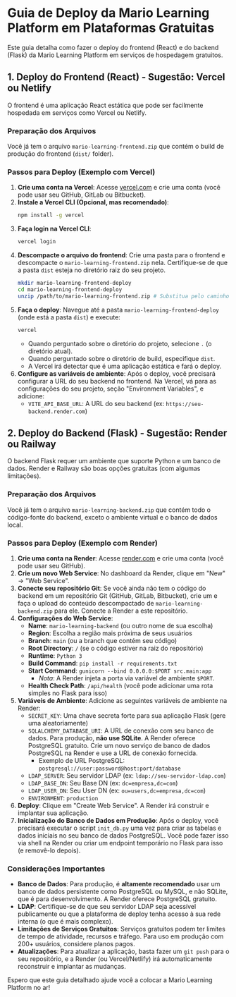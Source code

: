 # Guia de Deploy da Mario Learning Platform em Plataformas Gratuitas

Este guia detalha como fazer o deploy do frontend (React) e do backend (Flask) da Mario Learning Platform em serviços de hospedagem gratuitos.

## 1. Deploy do Frontend (React) - Sugestão: Vercel ou Netlify

O frontend é uma aplicação React estática que pode ser facilmente hospedada em serviços como Vercel ou Netlify.

### Preparação dos Arquivos

Você já tem o arquivo `mario-learning-frontend.zip` que contém o build de produção do frontend (`dist/` folder).

### Passos para Deploy (Exemplo com Vercel)

1.  **Crie uma conta na Vercel**: Acesse [vercel.com](https://vercel.com/) e crie uma conta (você pode usar seu GitHub, GitLab ou Bitbucket).
2.  **Instale a Vercel CLI (Opcional, mas recomendado)**:
    ```bash
    npm install -g vercel
    ```
3.  **Faça login na Vercel CLI**:
    ```bash
    vercel login
    ```
4.  **Descompacte o arquivo do frontend**: Crie uma pasta para o frontend e descompacte o `mario-learning-frontend.zip` nela. Certifique-se de que a pasta `dist` esteja no diretório raiz do seu projeto.
    ```bash
    mkdir mario-learning-frontend-deploy
    cd mario-learning-frontend-deploy
    unzip /path/to/mario-learning-frontend.zip # Substitua pelo caminho real
    ```
5.  **Faça o deploy**: Navegue até a pasta `mario-learning-frontend-deploy` (onde está a pasta `dist`) e execute:
    ```bash
    vercel
    ```
    - Quando perguntado sobre o diretório do projeto, selecione `.` (o diretório atual).
    - Quando perguntado sobre o diretório de build, especifique `dist`.
    - A Vercel irá detectar que é uma aplicação estática e fará o deploy.
6.  **Configure as variáveis de ambiente**: Após o deploy, você precisará configurar a URL do seu backend no frontend. Na Vercel, vá para as configurações do seu projeto, seção "Environment Variables", e adicione:
    - `VITE_API_BASE_URL`: A URL do seu backend (ex: `https://seu-backend.render.com`)

## 2. Deploy do Backend (Flask) - Sugestão: Render ou Railway

O backend Flask requer um ambiente que suporte Python e um banco de dados. Render e Railway são boas opções gratuitas (com algumas limitações).

### Preparação dos Arquivos

Você já tem o arquivo `mario-learning-backend.zip` que contém todo o código-fonte do backend, exceto o ambiente virtual e o banco de dados local.

### Passos para Deploy (Exemplo com Render)

1.  **Crie uma conta na Render**: Acesse [render.com](https://render.com/) e crie uma conta (você pode usar seu GitHub).
2.  **Crie um novo Web Service**: No dashboard da Render, clique em "New" -> "Web Service".
3.  **Conecte seu repositório Git**: Se você ainda não tem o código do backend em um repositório Git (GitHub, GitLab, Bitbucket), crie um e faça o upload do conteúdo descompactado de `mario-learning-backend.zip` para ele. Conecte a Render a este repositório.
4.  **Configurações do Web Service**:
    - **Name**: `mario-learning-backend` (ou outro nome de sua escolha)
    - **Region**: Escolha a região mais próxima de seus usuários
    - **Branch**: `main` (ou a branch que contém seu código)
    - **Root Directory**: `/` (se o código estiver na raiz do repositório)
    - **Runtime**: `Python 3`
    - **Build Command**: `pip install -r requirements.txt`
    - **Start Command**: `gunicorn --bind 0.0.0.0:$PORT src.main:app`
        - *Nota*: A Render injeta a porta via variável de ambiente `$PORT`.
    - **Health Check Path**: `/api/health` (você pode adicionar uma rota simples no Flask para isso)
5.  **Variáveis de Ambiente**: Adicione as seguintes variáveis de ambiente na Render:
    - `SECRET_KEY`: Uma chave secreta forte para sua aplicação Flask (gere uma aleatoriamente)
    - `SQLALCHEMY_DATABASE_URI`: A URL de conexão com seu banco de dados. Para produção, **não use SQLite**. A Render oferece PostgreSQL gratuito. Crie um novo serviço de banco de dados PostgreSQL na Render e use a URL de conexão fornecida.
        - Exemplo de URL PostgreSQL: `postgresql://user:password@host:port/database`
    - `LDAP_SERVER`: Seu servidor LDAP (ex: `ldap://seu-servidor-ldap.com`)
    - `LDAP_BASE_DN`: Seu Base DN (ex: `dc=empresa,dc=com`)
    - `LDAP_USER_DN`: Seu User DN (ex: `ou=users,dc=empresa,dc=com`)
    - `ENVIRONMENT`: `production`
6.  **Deploy**: Clique em "Create Web Service". A Render irá construir e implantar sua aplicação.
7.  **Inicialização do Banco de Dados em Produção**: Após o deploy, você precisará executar o script `init_db.py` uma vez para criar as tabelas e dados iniciais no seu banco de dados PostgreSQL. Você pode fazer isso via shell na Render ou criar um endpoint temporário no Flask para isso (e removê-lo depois).

### Considerações Importantes

-   **Banco de Dados**: Para produção, é **altamente recomendado** usar um banco de dados persistente como PostgreSQL ou MySQL, e não SQLite, que é para desenvolvimento. A Render oferece PostgreSQL gratuito.
-   **LDAP**: Certifique-se de que seu servidor LDAP seja acessível publicamente ou que a plataforma de deploy tenha acesso à sua rede interna (o que é mais complexo).
-   **Limitações de Serviços Gratuitos**: Serviços gratuitos podem ter limites de tempo de atividade, recursos e tráfego. Para uso em produção com 200+ usuários, considere planos pagos.
-   **Atualizações**: Para atualizar a aplicação, basta fazer um `git push` para o seu repositório, e a Render (ou Vercel/Netlify) irá automaticamente reconstruir e implantar as mudanças.

Espero que este guia detalhado ajude você a colocar a Mario Learning Platform no ar!

